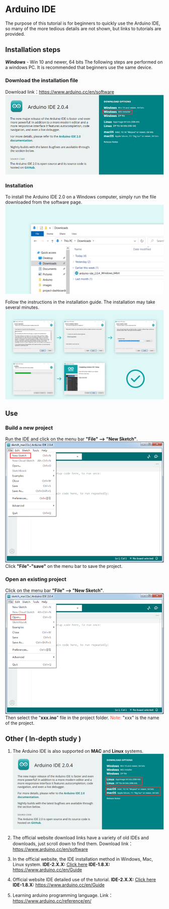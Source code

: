 # Arduino IDE
The purpose of this tutorial is for beginners to quickly use the Arduino IDE, so many of the more tedious details are not shown, but links to tutorials are provided.

## Installation steps
***Windows*** - Win 10 and newer, 64 bits
The following steps are performed on a windows PC. It is recommended that beginners use the same device.

### Download the installation file
Download link：https://www.arduino.cc/en/software
![Img](../../_static/arduino/arduino_ide/1img.png)

### Installation
To install the Arduino IDE 2.0 on a Windows computer, simply run the file downloaded from the software page.
![Img](../../_static/arduino/arduino_ide/2img.png)

Follow the instructions in the installation guide. The installation may take several minutes.
![Img](../../_static/arduino/arduino_ide/3img.png)


## Use
### Build a new project
Run the IDE and click on the menu bar **"File" --> "New Sketch"**.
![Img](../../_static/arduino/arduino_ide/4img.png)
Click **"File"-"save"** on the menu bar to save the project.

### Open an existing project
Click on the menu bar **"File" --> "New Sketch"**.
![Img](../../_static/arduino/arduino_ide/5img.png)
Then select the "**xxx.ino**" file in the project folder.
<span style="color: rgb(255, 76, 65);">Note:</span> "xxx" is the name of the project.

## Other ( In-depth study )
1. The Arduino IDE is also supported on **MAC** and **Linux** systems.
![Img](../../_static/arduino/arduino_ide/6img.png)

2. The official website download links have a variety of old IDEs and downloads, just scroll down to find them.
Download link：https://www.arduino.cc/en/software

3. In the official website, the IDE installation method in Windows, Mac, Linux system.
**IDE-2.X.X:** [Click here](https://docs.arduino.cc/software/ide-v2/tutorials/getting-started/ide-v2-downloading-and-installing)
**IDE-1.8.X:** https://www.arduino.cc/en/Guide
 
4. Official website IDE detailed use of the tutorial.
**IDE-2.X.X:** [Click here](https://docs.arduino.cc/software/ide-v2?_gl=1*euk9h2*_ga*NDAzNDc1MzkzLjE2NjM5OTc5OTE.*_ga_NEXN8H46L5*MTY3OTQ3MDU1NC4yMy4xLjE2Nzk0NzI1MTEuMC4wLjA.)
**IDE-1.8.X:** https://www.arduino.cc/en/Guide

5. Learning arduino programming language.
Link：https://www.arduino.cc/reference/en/



